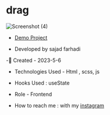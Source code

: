 # drag

![Screenshot (4)](https://user-images.githubusercontent.com/122044544/236613429-ff0db335-7e74-429a-8366-c08345cbdfdd.png)

- [Demo Project](https://pouria-farahani-developer.github.io/Accordion-Menu-By-React/)

- Developed by sajad farhadi

-🦉 Created - 2023-5-6

- Technologies Used - Html , scss, js 

- Hooks Used : useState 

- Role - Frontend

- How to reach me : with my [instagram](https://instagram.com/sajad.farhadi_web) 

